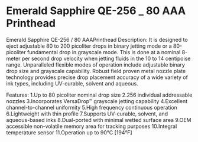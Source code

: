 # Emerald Sapphire QE-256 _ 80 AAA Printhead

Emerald Sapphire QE-256 / 80 AAAPrinthead
Description:
It is designed to eject adjustable 80 to 200 picoliter drops in binary jetting mode or a 80-picoliter fundamental drop in grayscale mode. This is done at a nominal 8-meter per second drop velocity when jetting fluids in the 10 to 14 centipoise range. Unparalleled flexible modes of operation include adjustable binary drop size and grayscale capability. Robust field proven metal nozzle plate technology provides precise drop placement accuracy of a wide variety of ink types, including UV-curable, solvent and aqueous.

Features:
1.Up to 80 picoliter nominal drop size
2.256 individual addressable nozzles
3.Incorporates VersaDrop™ grayscale jetting capability
4.Excellent channel-to-channel uniformity
5.High frequency continuous operation
6.Lightweight with thin profile
7.Supports UV-curable, solvent, and aqueous-based inks
8.Dual-ported with minimal wetted surface area
9.OEM accessible non-volatile memory area for tracking purposes
10.Integral temperature sensor
11.Operation up to 90°C [194°F]
